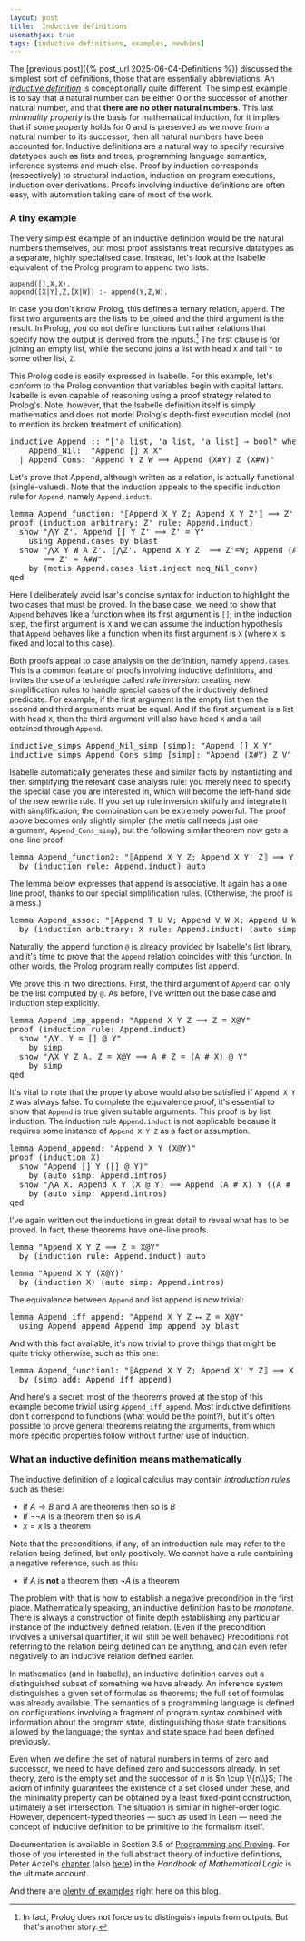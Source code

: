 ```yaml
---
layout: post
title:  Inductive definitions
usemathjax: true 
tags: [inductive definitions, examples, newbies]
---
```

The [previous post]({% post_url 2025-06-04-Definitions %}) 
discussed the simplest sort of definitions,
those that are essentially abbreviations.
An [*inductive definition*](https://lawrencecpaulson.github.io/tag/inductive_definitions) is conceptionally quite different.
The simplest example is to say that a natural number can be either 0
or the successor of another natural number, and that **there are
no other natural numbers**.
This last *minimality property* is the basis for mathematical induction,
for it implies that if some property holds for 0 and is preserved as we move from a natural number to its successor, then all natural numbers have been accounted for.
Inductive definitions are a natural way to specify
recursive datatypes such as lists and trees, 
programming language semantics, inference systems
and much else. 
Proof by induction corresponds (respectively) to
structural induction, induction on program executions, induction over derivations.
Proofs involving inductive definitions are often easy,
with automation taking care of most of the work.

### A tiny example

The very simplest example of an inductive definition would be the natural numbers themselves, but most proof assistants treat recursive datatypes 
as a separate, highly specialised case.
Instead, let's look at the Isabelle equivalent of the Prolog program 
to append two lists:

```
append([],X,X).
append([X|Y],Z,[X|W]) :- append(Y,Z,W).  
```
In case you don't know Prolog, this defines a ternary relation, `append`.
The first two arguments are the lists to be joined 
and the third argument is the result.
In Prolog, you do not define functions but rather relations that specify
how the output is derived from the inputs.[^1]
The first clause is for joining an empty list, 
while the second joins a list with head `X` and tail `Y` to some other list, `Z`.

[^1]: In fact, Prolog does not force us to distinguish inputs from outputs. But that's another story.

This Prolog code is easily expressed in Isabelle.
For this example, let's conform to the Prolog convention that variables
begin with capital letters.
Isabelle is even capable of reasoning using a proof strategy related to Prolog's.
Note, however, that the Isabelle definition itself is simply mathematics and does not
model Prolog's depth-first execution model 
(not to mention its broken treatment of unification).

<pre class="source">
<span class="keyword1 command">inductive</span> <span class="entity">Append</span> <span class="main">::</span> <span class="quoted quoted"><span>"</span><span class="main">[</span><span class="tfree">'a</span> <span class="tconst">list</span><span class="main">,</span> <span class="tfree">'a</span> <span class="tconst">list</span><span class="main">,</span> <span class="tfree">'a</span> <span class="tconst">list</span><span class="main">]</span> <span class="main">⇒</span> <span class="tconst">bool</span><span>"</span> <span class="keyword2 keyword">where</span>
    Append_Nil<span class="main">:</span>  <span class="quoted"><span class="quoted"><span>"</span><span class="free">Append</span> <span class="main">[]</span></span> <span class="free bound entity">X</span> <span class="free bound entity">X</span><span>"</span></span>
  <span class="main">|</span> Append_Cons<span class="main">:</span> <span class="quoted"><span class="quoted"><span>"</span><span class="free">Append</span> <span class="free bound entity">Y</span> <span class="free bound entity">Z</span> <span class="free bound entity">W</span> <span class="main">⟹</span> <span class="free">Append</span> <span class="main">(</span><span class="free bound entity">X</span><span class="main">#</span></span><span class="free bound entity">Y</span><span class="main">)</span> <span class="free bound entity">Z</span> <span class="main">(</span><span class="free bound entity">X</span><span class="main">#</span></span><span class="free bound entity">W</span><span class="main">)</span><span>"</span></span>
</pre>


Let's prove that Append, although written as a relation, is actually functional
(single-valued).
Note that the induction appeals to the specific induction rule for
`Append`, namely `Append.induct`. 

<pre class="source">
<span class="keyword1 command">lemma</span> Append_function<span class="main">:</span> <span class="quoted quoted"><span>"</span><span class="main">⟦</span></span><span class="const">Append</span> <span class="free">X</span> <span class="free">Y</span> <span class="free">Z</span><span class="main">;</span> <span class="const">Append</span> <span class="free">X</span> <span class="free">Y</span> <span class="free">Z'</span><span class="main">⟧</span> <span class="main">⟹</span> <span class="free">Z'</span> <span class="main">=</span> <span class="free">Z</span><span>"</span><span>
</span><span class="keyword1 command">proof</span> <span class="main">(</span><span class="operator">induction</span> <span class="quasi_keyword">arbitrary</span><span class="main main">:</span> <span class="quoted free">Z'</span> <span class="quasi_keyword">rule</span><span class="main main">:</span> Append.induct<span class="main">)</span><span>
  </span><span class="keyword3 command">show</span> <span class="quoted quoted"><span>"</span><span class="main">⋀</span><span class="bound">Y</span> <span class="bound">Z'</span><span class="main">.</span> </span><span class="const">Append</span> <span class="main">[]</span> <span class="bound">Y</span> <span class="bound">Z'</span> <span class="main">⟹</span> <span class="bound">Z'</span> <span class="main">=</span> <span class="bound">Y</span><span>"</span><span>
    </span><span class="keyword1 command">using</span> Append.cases <span class="keyword1 command">by</span> <span class="operator">blast</span><span>
  </span><span class="keyword3 command">show</span> <span class="quoted quoted"><span>"</span><span class="main">⋀</span><span class="bound">X</span> <span class="bound">Y</span> <span class="bound">W</span> <span class="bound">A</span> <span class="bound">Z'</span><span class="main">.</span> <span class="main">⟦</span><span class="main">⋀</span><span class="bound">Z'</span><span class="main">.</span> </span><span class="const">Append</span> <span class="bound">X</span> <span class="bound">Y</span> <span class="bound">Z'</span> <span class="main">⟹</span> <span class="bound">Z'</span><span class="main">=</span><span class="bound">W</span><span class="main">;</span> <span class="const">Append</span> <span class="main">(</span><span class="bound">A</span><span class="main">#</span><span class="bound">X</span><span class="main">)</span> <span class="bound">Y</span> <span class="bound">Z'</span><span class="main">⟧</span><span>
       </span><span class="main">⟹</span> <span class="bound">Z'</span> <span class="main">=</span> <span class="bound">A</span><span class="main">#</span><span class="bound">W</span><span>"</span><span>
    </span><span class="keyword1 command">by</span> <span class="main">(</span><span class="operator">metis</span> Append.cases list.inject neq_Nil_conv<span class="main">)</span><span>
</span><span class="keyword1 command">qed</span>
</pre>

Here I deliberately avoid Isar's concise syntax for induction to
highlight the two cases that must be proved.
In the base case, we need to show that `Append` behaves like a function
when its first argument is `[]`;
in the induction step, the first argument is `X`
and we can assume the induction hypothesis that
`Append` behaves like a function
when its first argument is `X`
(where `X` is fixed and local to this case).

Both proofs appeal to
case analysis on the definition, namely `Append.cases`.
This is a common feature of proofs involving inductive definitions,
and invites the use of a technique called *rule inversion*:
creating new simplification rules to handle special cases
of the inductively defined predicate.
For example, if the first argument is the empty list then the second and third arguments must be equal.
And if the first argument is a list with head `X`,
then the third argument will also have head `X` and a tail obtained through `Append`.

<pre class="source">
<span class="keyword1 command">inductive_simps</span> Append_Nil_simp <span class="main">[</span><span class="operator">simp</span><span class="main">]</span><span class="main">:</span> <span class="quoted quoted">"</span><span class="const">Append</span> <span class="main">[]</span> <span class="free">X</span> <span class="free">Y</span><span>"</span><span>
<span class="keyword1 command">inductive_simps</span> Append_Cons_simp <span class="main">[</span><span class="operator">simp</span><span class="main">]</span><span class="main">:</span> <span class="quoted quoted">"</span><span class="const">Append</span> <span class="main">(</span><span class="free">X</span><span class="main">#</span><span class="free">Y</span><span class="main">)</span> <span class="free">Z</span> <span class="free">V</span><span>"</span></span>
</pre>

Isabelle automatically generates these and similar facts by instantiating and then simplifying the relevant case analysis rule:
you merely need to specify the special case you are interested in,
which will become the left-hand side of the new rewrite rule.
If you set up rule inversion skilfully and integrate it with simplification, the combination can be extremely powerful.
The proof above becomes only slightly simpler (the metis call needs just
one argument, `Append_Cons_simp`),
but the following similar theorem now gets a one-line proof:

<pre class="source">
<span class="keyword1 command">lemma</span> Append_function2<span class="main">:</span> <span class="quoted quoted"><span>"</span><span class="main">⟦</span></span><span class="const">Append</span> <span class="free">X</span> <span class="free">Y</span> <span class="free">Z</span><span class="main">;</span> <span class="const">Append</span> <span class="free">X</span> <span class="free">Y'</span> <span class="free">Z</span><span class="main">⟧</span> <span class="main">⟹</span> <span class="free">Y'</span> <span class="main">=</span> <span class="free">Y</span><span>"</span><span>
  </span><span class="keyword1 command">by</span> <span class="main">(</span><span class="operator">induction</span> <span class="quasi_keyword">rule</span><span class="main main">:</span> Append.induct<span class="main">)</span> <span class="operator">auto</span>
</pre>

The lemma below expresses that append is associative.
It again has a one line proof, thanks to our special simplification rules.
(Otherwise, the proof is a mess.)

<pre class="source">
<span class="keyword1 command">lemma</span> Append_assoc<span class="main">:</span> <span class="quoted quoted"><span>"</span><span class="main">⟦</span></span><span class="const">Append</span> <span class="free">T</span> <span class="free">U</span> <span class="free">V</span><span class="main">;</span> <span class="const">Append</span> <span class="free">V</span> <span class="free">W</span> <span class="free">X</span><span class="main">;</span> <span class="const">Append</span> <span class="free">U</span> <span class="free">W</span> <span class="free">Y</span><span class="main">⟧</span> <span class="main">⟹</span> <span class="const">Append</span> <span class="free">T</span> <span class="free">Y</span> <span class="free">X</span><span>"</span><span>
  </span><span class="keyword1 command">by</span> <span class="main">(</span><span class="operator">induction</span> <span class="quasi_keyword">arbitrary</span><span class="main main">:</span> <span class="quoted free">X</span> <span class="quasi_keyword">rule</span><span class="main main">:</span> Append.induct<span class="main">)</span> <span class="main">(</span><span class="operator">auto</span> <span class="quasi_keyword">simp</span><span class="main main">:</span> Append_function<span class="main">)</span>
</pre>

Naturally, the append function `@` is already provided by Isabelle's list library,
and it's time to prove that the `Append` relation coincides with this function.
In other words, the Prolog program really computes list append.

We prove this in two directions.
First, the third argument of `Append` can only be the list computed by `@`.
As before, I've written out the base case and induction step explicitly.

<pre class="source">
<span class="keyword1 command">lemma</span> Append_imp_append<span class="main">:</span> <span class="quoted quoted">"</span><span class="const">Append</span> <span class="free">X</span> <span class="free">Y</span> <span class="free">Z</span> <span class="main">⟹</span> <span class="free">Z</span> <span class="main">=</span> <span class="free">X</span><span class="main">@</span><span class="free">Y</span><span>"</span><span>
</span><span class="keyword1 command">proof</span> <span class="main">(</span><span class="operator">induction</span> <span class="quasi_keyword">rule</span><span class="main main">:</span> Append.induct<span class="main">)</span><span>
  </span><span class="keyword3 command">show</span> <span class="quoted"><span class="quoted"><span>"</span><span class="main">⋀</span><span class="bound">Y</span><span class="main">.</span> <span class="bound">Y</span> <span class="main">=</span></span> <span class="main">[]</span></span> <span class="main">@</span> <span class="bound">Y</span><span>"</span><span> 
    </span><span class="keyword1 command">by</span> <span class="operator">simp</span><span>
  </span><span class="keyword3 command">show</span> <span class="quoted"><span class="quoted"><span>"</span><span class="main">⋀</span><span class="bound">X</span> <span class="bound">Y</span> <span class="bound">Z</span> <span class="bound">A</span><span class="main">.</span> <span class="bound">Z</span> <span class="main">=</span></span> <span class="bound">X</span><span class="main">@</span></span><span class="bound">Y</span> <span class="main">⟹</span> <span class="bound">A</span> <span class="main">#</span> <span class="bound">Z</span> <span class="main">=</span> <span class="main">(</span><span class="bound">A</span> <span class="main">#</span> <span class="bound">X</span><span class="main">)</span> <span class="main">@</span> <span class="bound">Y</span><span>"</span><span>
    </span><span class="keyword1 command">by</span> <span class="operator">simp</span><span>
</span><span class="keyword1 command">qed</span>
</pre>

It's vital to note that the property above would also be satisfied
if `Append X Y Z` was always false. To complete the equivalence proof,
it's essential to show that `Append` is true given suitable arguments.
This proof is by list induction.
The induction rule `Append.induct` is not applicable because it requires
some instance of `Append X Y Z` as a fact or assumption.

<pre class="source">
<span class="keyword1 command">lemma</span> Append_append<span class="main">:</span> <span class="quoted quoted">"</span><span class="const">Append</span> <span class="free">X</span> <span class="free">Y</span> <span class="main">(</span><span class="free">X</span><span class="main">@</span><span class="free">Y</span><span class="main">)</span><span>"</span><span>
</span><span class="keyword1 command">proof</span> <span class="main">(</span><span class="operator">induction</span> <span class="quoted free">X</span><span class="main">)</span><span>
  </span><span class="keyword3 command">show</span> <span class="quoted quoted">"</span><span class="const">Append</span> <span class="main">[]</span> <span class="free">Y</span> <span class="main">(</span><span class="main">[]</span> <span class="main">@</span> <span class="free">Y</span><span class="main">)</span><span>"</span><span>
    </span><span class="keyword1 command">by</span> <span class="main">(</span><span class="operator">auto</span> <span class="quasi_keyword">simp</span><span class="main main">:</span> Append.intros<span class="main">)</span><span>
  </span><span class="keyword3 command">show</span> <span class="quoted quoted"><span>"</span><span class="main">⋀</span><span class="bound">A</span> <span class="bound">X</span><span class="main">.</span> </span><span class="const">Append</span> <span class="bound">X</span> <span class="free">Y</span> <span class="main">(</span><span class="bound">X</span> <span class="main">@</span> <span class="free">Y</span><span class="main">)</span> <span class="main">⟹</span> <span class="const">Append</span> <span class="main">(</span><span class="bound">A</span> <span class="main">#</span> <span class="bound">X</span><span class="main">)</span> <span class="free">Y</span> <span class="main">(</span><span class="main">(</span><span class="bound">A</span> <span class="main">#</span> <span class="bound">X</span><span class="main">)</span> <span class="main">@</span> <span class="free">Y</span><span class="main">)</span><span>"</span><span>
    </span><span class="keyword1 command">by</span> <span class="main">(</span><span class="operator">auto</span> <span class="quasi_keyword">simp</span><span class="main main">:</span> Append.intros<span class="main">)</span><span>
</span><span class="keyword1 command">qed</span>
</pre>

I've again written out the inductions in great detail to reveal
what has to be proved. In fact, these theorems have one-line proofs.

<pre class="source">
<span class="keyword1 command">lemma</span> <span class="quoted quoted">"</span><span class="const">Append</span> <span class="free">X</span> <span class="free">Y</span> <span class="free">Z</span> <span class="main">⟹</span> <span class="free">Z</span> <span class="main">=</span> <span class="free">X</span><span class="main">@</span><span class="free">Y</span><span>"</span><span>
  </span><span class="keyword1 command">by</span> <span class="main">(</span><span class="operator">induction</span> <span class="quasi_keyword">rule</span><span class="main main">:</span> Append.induct<span class="main">)</span> <span class="operator">auto</span>
</pre>

<pre class="source">
<span class="keyword1 command">lemma</span> <span class="quoted quoted">"</span><span class="const">Append</span> <span class="free">X</span> <span class="free">Y</span> <span class="main">(</span><span class="free">X</span><span class="main">@</span><span class="free">Y</span><span class="main">)</span><span>"</span><span>
  </span><span class="keyword1 command">by</span> <span class="main">(</span><span class="operator">induction</span> <span class="quoted free">X</span><span class="main">)</span> <span class="main">(</span><span class="operator">auto</span> <span class="quasi_keyword">simp</span><span class="main main">:</span> Append.intros<span class="main">)</span>
</pre>

The equivalence between `Append` and list append is now trivial:

<pre class="source">
<span class="keyword1 command">lemma</span> Append_iff_append<span class="main">:</span> <span class="quoted quoted">"</span><span class="const">Append</span> <span class="free">X</span> <span class="free">Y</span> <span class="free">Z</span> <span class="main">⟷</span> <span class="free">Z</span> <span class="main">=</span> <span class="free">X</span><span class="main">@</span><span class="free">Y</span><span>"</span><span>
  </span><span class="keyword1 command">using</span> Append_append Append_imp_append <span class="keyword1 command">by</span> <span class="operator">blast</span>
</pre>

And with this fact available, it's now trivial to prove things that might be
quite tricky otherwise, such as this one:

<pre class="source">
<span class="keyword1 command">lemma</span> Append_function1<span class="main">:</span> <span class="quoted quoted"><span>"</span><span class="main">⟦</span></span><span class="const">Append</span> <span class="free">X</span> <span class="free">Y</span> <span class="free">Z</span><span class="main">;</span> <span class="const">Append</span> <span class="free">X'</span> <span class="free">Y</span> <span class="free">Z</span><span class="main">⟧</span> <span class="main">⟹</span> <span class="free">X'</span> <span class="main">=</span> <span class="free">X</span><span>"</span><span>
  </span><span class="keyword1 command">by</span> <span class="main">(</span><span class="operator">simp</span> <span class="quasi_keyword">add</span><span class="main main">:</span> Append_iff_append<span class="main">)</span>
</pre>

And here's a secret: most of the theorems proved at the stop of this example
become trivial using `Append_iff_append`. Most inductive definitions don't
correspond to functions (what would be the point?), but it's often possible
to prove general theorems relating the arguments, from which more specific
properties follow without further use of induction.

### What an inductive definition means mathematically

The inductive definition of a logical calculus may contain *introduction rules* such 
as these:

* if $A\to B$ and $A$ are theorems then so is $B$
* if $\neg\neg A$ is a theorem then so is $A$
* $x=x$ is a theorem

Note that the preconditions, if any, of an introduction rule may refer to
the relation being defined, but only positively. We cannot have a rule 
containing a negative reference,
such as this:

* if $A$ is **not** a theorem then $\neg A$ is a theorem

The problem with that is how to establish a negative precondition in the first place.
Mathematically speaking, an inductive definition has to be *monotone*.
There is always a construction of finite depth
establishing any particular instance of the inductively defined relation.
(Even if the precondition involves a universal quantifier, 
it will still be well behaved)
Precoditions not referring to the relation being defined can be anything,
and can even refer negatively to an inductive relation defined earlier.

In mathematics (and in Isabelle), an inductive definition carves out
a distinguished subset of something we have already.
An inference system distinguishes a given set of formulas as theorems;
the full set of formulas was already available.
The semantics of a programming language is defined on configurations involving
a fragment of program syntax combined with information about the program state,
distinguishing those state transitions allowed by the language;
the syntax and state space had been defined previously.

Even when we define the set of natural numbers in terms of zero and successor,
we need to have defined zero and successors already.
In set theory, zero is the empty set and the successor of $n$ is $n \cup \\{n\\}$;
The axiom of infinity guarantees the existence of a set closed under these,
and the minimality property can be obtained by a least fixed-point construction,
ultimately a set intersection.
The situation is similar in higher-order logic.
However, dependent-typed theories — such as used in Lean — need the concept of inductive definition to be primitive to the formalism itself.

Documentation is available in Section 3.5 of [Programming and Proving](https://isabelle.in.tum.de/dist/Isabelle/doc/prog-prove.pdf).
For those of you interested in the full abstract theory of inductive definitions,
Peter Aczel's [chapter](https://doi.org/10.1016/S0049-237X(08)71120-0) (also [here](/papers/Aczel-Inductive-Defs.pdf)) in the *Handbook of Mathematical Logic* is the ultimate account.

And there are [plenty of examples](https://lawrencecpaulson.github.io/tag/inductive_definitions) right here on this blog.
